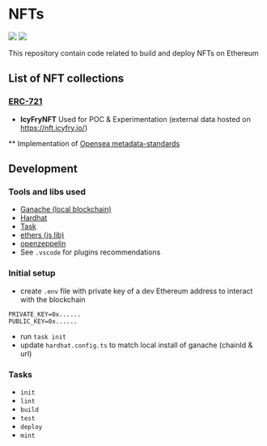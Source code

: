 # NFTs
<img src="https://img.shields.io/github/languages/top/icyfry/nfts" />
<img src="https://img.shields.io/badge/-Ethereum-005850?style=flat&logo=Ethereum">

This repository contain code related to build and deploy NFTs on Ethereum 

## List of NFT collections

### [ERC-721](https://eips.ethereum.org/EIPS/eip-721)

* **IcyFryNFT**
Used for POC & Experimentation (external data hosted on https://nft.icyfry.io/)

** Implementation of [Opensea metadata-standards](https://docs.opensea.io/docs/metadata-standards)

## Development

### Tools and libs used

* [Ganache (local blockchain)](https://trufflesuite.com/docs/ganache/quickstart/)
* [Hardhat](https://hardhat.org/)
* [Task](https://taskfile.dev/installation/)
* [ethers (js lib)](https://docs.ethers.org/v5/)
* [openzeppelin](https://www.openzeppelin.com/)
* See `.vscode` for plugins recommendations

### Initial setup

* create `.env` file with private key of a dev Ethereum address to interact with the blockchain
```
PRIVATE_KEY=0x......
PUBLIC_KEY=0x......
```
* run `task init`
* update `hardhat.config.ts` to match local install of ganache (chainId & url)

### Tasks

* `init`
* `lint`
* `build`
* `test`
* `deploy`
* `mint`


